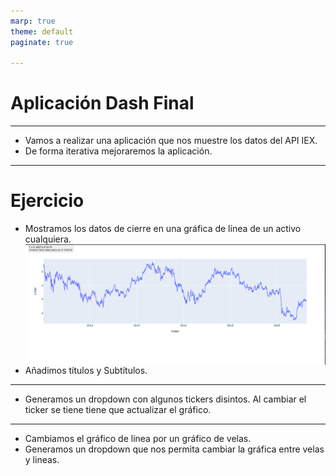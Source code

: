 ```yaml
---
marp: true
theme: default
paginate: true

---
```


# Aplicación Dash Final

<style>
img[alt~="center"] {
  display: block;
  margin: 0 auto;
}
</style>

---

- Vamos a realizar una aplicación que nos muestre los datos del API IEX.
- De forma iterativa mejoraremos la aplicación.

---
# Ejercicio
- Mostramos los datos de cierre en una gráfica de línea de un activo cualquiera.
![Alt center](imgs/paso_1.png)
- Añadimos títulos y Subtítulos.

---

- Generamos un dropdown con algunos tickers disintos. Al cambiar el ticker se tiene tiene que actualizar el gráfico.

---
- Cambiamos el gráfico de linea por un gráfico de velas.
- Generamos un dropdown que nos permita cambiar la gráfica entre velas y lineas.
